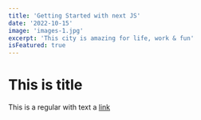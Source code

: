```yaml
---
title: 'Getting Started with next JS'
date: '2022-10-15'
image: 'images-1.jpg'
excerpt: 'This city is amazing for life, work & fun'
isFeatured: true
---
```


# This is title

This is a regular with text a [link](https://google.com)


